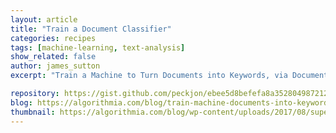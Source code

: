 ```yaml
---
layout: article
title: "Train a Document Classifier"
categories: recipes
tags: [machine-learning, text-analysis]
show_related: false
author: james_sutton
excerpt: "Train a Machine to Turn Documents into Keywords, via Document Classification"

repository: https://gist.github.com/peckjon/ebee5d8befefa8a352804987212a5ca1
blog: https://algorithmia.com/blog/train-machine-documents-into-keywords/
thumbnail: https://algorithmia.com/blog/wp-content/uploads/2017/08/supervised-classification-1.png
---
```


